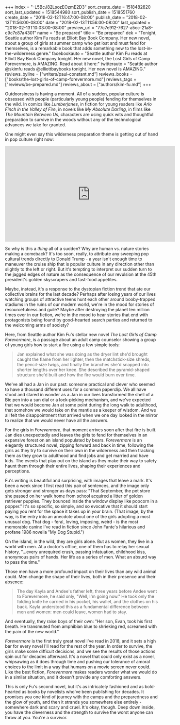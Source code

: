 +++
index = "-L5BcJ82LsozEOzmE2D3"
sort_create_date = 1518482820
sort_last_updated = 1518544980
sort_publish_date = 1518551760
create_date = "2018-02-12T16:47:00-08:00"
publish_date = "2018-02-13T11:56:00-08:00"
date = "2018-02-13T11:56:00-08:00"
last_updated = "2018-02-13T10:03:00-08:00"
preview_url = "77c7e912-7627-a5cc-21a8-c9c7c87a4301"
name = "Be prepared"
title = "Be prepared"
dek = "Tonight, Seattle author Kim Fu reads at Elliott Bay Book Company. Her new novel, about a group of girls at summer camp who get lost and must fend for themselves, is a remarkable book that adds something new to the lost-in-the-wilderness genre."
facebookauto = "Seattle author Kim Fu reads at Elliott Bay Book Company tonight. Her new novel, the Lost Girls of Camp Forevermore, is AMAZING. Read about it here:"
twitterauto = "Seattle author @skimfu reads @elliottbaybooks tonight. Her new novel is AMAZING."
reviews_byline = ["writers/paul-constant.md"]
reviews_books = ["books/the-lost-girls-of-camp-forevermore.md"]
reviews_tags = ["reviews/be-prepared.md"]
reviews_about = ["authors/kim-fu.md"]
+++

Outdoorsiness is having a moment. All of a sudden, popular culture is obsessed with people (particularly young people) fending for themselves in the wild. In comics like *Lumberjanes*, in fiction for young readers like *Arlo Finch in the Valley of Fire*, in novels like *My Absolute Darling*, in films like *The Mountain Between Us*, characters are using quick wits and thoughtful preparation to survive in the woods without any of the technological advances we take for granted. 

One might even say this wilderness preparation theme is getting out of hand in pop culture right now:

<iframe width="560" height="315" src="https://www.youtube.com/embed/baj6llvgpWA" frameborder="0" allow="autoplay; encrypted-media" allowfullscreen></iframe>

So why is this a *thing* all of a sudden? Why are human vs. nature stories making a comeback? It's too soon, really, to attribute any sweeping pop cultural trends directly to Donald Trump - a year isn't enough time to maneuver the cruise ship that is popular culture in any direction other than slightly to the left or right. But it's tempting to interpret our sudden turn to the jagged edges of nature as the consequence of our revulsion at the 45th president's golden skyscrapers and fast-food appetites.

Maybe, instead, it's a response to the dystopian fiction trend that ate our collective brains for the last decade? Perhaps after losing years of our lives watching groups of attractive teens hunt each other around booby-trapped stadiums in the ruins of our modern world, we're in the mood for stories of resourcefulness and guile? Maybe after destroying the planet ten million times over in our fiction, we're in the mood to hear stories that end with protagonists being found by good-hearted search parties and returned to the welcoming arms of society?

Here, from Seattle author Kim Fu's stellar new novel *The Lost Girls of Camp Forevermore*, is a passage about an adult camp counselor showing a group of young girls how to start a fire using a few simple tools:

<blockquote>Jan explained what she was doing as the dryer lint she'd brought caught the flame from her lighter, then the matchstick-size shreds, the pencil-size twigs, and finally the branches she'd snapped into shorter lengths over her knee. She described the pyramid-shaped structure she'd built and how the fire would burn over time.</blockquote>

We've all had a Jan in our past: someone practical and clever who seemed to have a thousand different uses for a common paperclip. We all have stood and stared in wonder as a Jan in our lives transformed the shell of a Bic pen into a sun dial or a lock-picking mechanism, and we've expected that we would become Jan at some point during the long walk to adulthood, that somehow we would take on the mantle as a keeper of wisdom. And we all felt the disappointment that arrived when we one day looked in the mirror to realize that we would never have all the answers.

For the girls in *Forevermore*, that moment arrives soon after that fire is built. Jan dies unexpectedly and leaves the girls to fend for themselves in an expansive forest on an island populated by bears. *Forevermore* is an elegantly structured novel, zipping forward and back in time, following the girls as they try to survive on their own in the wilderness and then tracking them as they grow to adulthood and find jobs and get married and have kids. The events that play out on the island as they make their way to safety haunt them through their entire lives, shaping their experiences and perceptions.

Fu's writing is beautiful and surprising, with images that leave a mark. It's been a week since I first read this pair of sentences, and the image only gets stronger and stronger as days pass: "That September, the pet store she passed on her walk home from school acquired a litter of golden retriever puppies. They bounced inside the window display like popcorn in a popper." It's so specific, so simple, and so evocative that it should start paying you rent for the space it takes up in your brain. (That image, by the way, is the entry into an anecdote about one of the girls adopting a most unusual dog. That dog - feral, loving, imposing, weird - is the most memorable canine I've read in fiction since John Fante's hilarious and profane 1986 novella "My Dog Stupid.")

On the island, in the wild, they are girls alone. But as women, they live in a world with men. At a doctor's office, one of them has to relay her sexual history, "…every unrequired crush, passing infatuation, childhood kiss, anonymous pairs of hands. Her life as a series of men. What an absurd way to pass the time." 

Those men have a more profound impact on their lives than any wild animal could. Men change the shape of their lives, both in their presence and their absence:

<blockquote> The day Kayla and Andee's father left, three years before Andee went to Forevermore, he said only, "Well, I'm going now." He took only the folding knife he carried in his pocket, his wallet, and the clothes on his back. Kayla understood this as a fundamental difference between men and women: men could leave, women had to stay.</blockquote>

And eventually, they raise boys of their own: "Her son, Evan, took his first breath. He transmuted from amphibian blue to shrieking red, screamed with the pain of the new world."

*Forevermore* is the first truly great novel I've read in 2018, and it sets a high bar for every novel I'll read for the rest of the year. In order to survive, the girls make some difficult decisions, and we see the results of those actions spin out for decades afterward. It's a novel that could only exist as a novel, whipsawing as it does through time and pushing our tolerance of amoral choices to the limit in a way that humans on a movie screen never could. Like the best fiction, *Forevermore* makes readers wonder what we would do in a similar situation, and it doesn't provide any comforting answers.
 
This is only Fu's second novel, but it's as intricately fashioned and as bold-hearted as books by novelists who've been publishing for decades. It promises you one kind of journey with the camps and the preparedness and the glow of youth, and then it strands you somewhere else entirely - somewhere dark and scary and cruel. It's okay, though. Deep down inside, you have the cleverness and the strength to survive the worst anyone can throw at you. You're a survivor.






